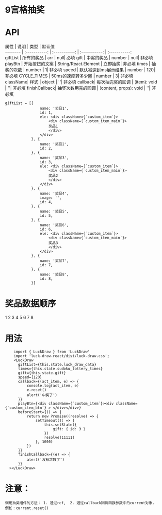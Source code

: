 # 9宫格抽奖
# API
 属性      | 说明     | 类型     | 默认值     
 -------- | :-----------:  | :-----------: | :-----------:   | :-----------:  
giftList    | 所有的奖品 | arr     | null| 必填
gift     | 中奖的奖品 | number     | null| 非必填
playBtn | 开始按钮的文案 | String/React.Element     | 立即抽奖| 非必填
times    | 抽奖的次数  | number     | 1| 非必填
speed    | 默认减速到ms展示结果  | number    | 120| 非必填
CYCLE_TIMES   | 50ms的速度转多少圈  |  number | 3| 非必填
className| 样式  | object   | ''| 非必填
callback| 每次抽完奖的回调  | (item): void     | ''| 非必填
finishCallback| 抽奖次数用完的回调  | (content, props): void    | ''| 非必填

```
giftList = [{
                name: '奖品1',
                id: 1,
                ele: <div className={`custom_item`}>
                    <div className={`custom_item_main`}>
                    奖品1
                    </div>
                </div>
            }, {
                name: '奖品2',
                id: 2,
            }, {
                name: '奖品3',
                id: 3,
                ele: <div className={`custom_item`}>
                    <div className={`custom_item_main`}>
                    奖品2
                    </div>
                </div>
            }, {
                name: '奖品4',
                image: '',
                id: 4,
            }, {
                name: '奖品5',
                id: 5,
            }, {
                name: '奖品6',
                id: 6,
                ele: <div className={`custom_item`}>
                    <div className={`custom_item_main`}>
                    奖品3
                    </div>
                </div>
            }, {
                name: '奖品7',
                id: 7,
            }, {
                name: '奖品8',
                id: 8,
            }]
```


# 奖品数据顺序
   1  2  3
   4     5
   6  7  8


#  用法
```
    import { LuckDraw } from 'LuckDraw'
    import 'luck-draw-react/dist/luck-draw.css';
    <LuckDraw
      giftList={this.state.luck_draw_data}
      times={this.state.sudoku_lottery_times}
      gift={this.state.gift}
      speed={120}
      callback={(act_item, e) => {
          console.log(act_item, e)
          e.reset()
          alert('中奖了')
      }}
      playBtn={<div className={`custom_item`}><div className={`custom_item_btn`} > </div></div>}
      beforeStart={() => {
          return new Promise((resolve) => {
              setTimeout(() => {
                  this.setState({
                      gift: { id: 3 }
                  })
                  resolve(11111)
              }, 1000)
          })
      }}
      finishCallback={(e) => {
          alert('没有次数了')
      }}
  ></LuckDraw>
```


#  注意： 

    调用抽奖组件的方法： 1. 通过ref,  2. 通过callback回调函数参数中的current对象，例如：current.reset()
